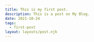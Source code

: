 ```yaml
---
title: This is my first post.
description: This is a post on My Blog.
date: 2021-10-24
tags:
  - first-post
layout: layouts/post.njk
---
```


